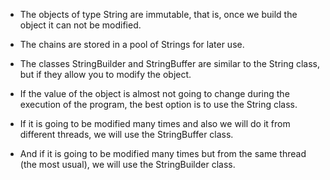 - The objects of type String are immutable, that is, once we build the object it can not be modified.
- The chains are stored in a pool of Strings for later use.

- The classes StringBuilder and StringBuffer are similar to the String class, but if they allow you to modify the object.
- If the value of the object is almost not going to change during the execution of the program, the best option is to use the String class.
- If it is going to be modified many times and also we will do it from different threads, we will use the StringBuffer class.
- And if it is going to be modified many times but from the same thread (the most usual), we will use the StringBuilder class.